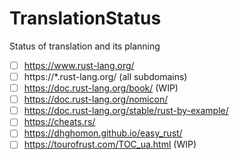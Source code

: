 # TranslationStatus
Status of translation and its planning
- [ ] https://www.rust-lang.org/
- [ ] https://*.rust-lang.org/ (all subdomains)
- [ ] https://doc.rust-lang.org/book/ (WIP)
- [ ] https://doc.rust-lang.org/nomicon/
- [ ] https://doc.rust-lang.org/stable/rust-by-example/
- [ ] https://cheats.rs/
- [ ] https://dhghomon.github.io/easy_rust/
- [ ] https://tourofrust.com/TOC_ua.html (WIP)

